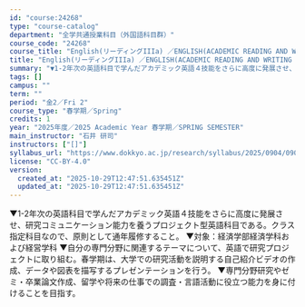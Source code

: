 ```yaml
---
id: "course:24268"
type: "course-catalog"
department: "全学共通授業科目（外国語科目群）"
course_code: "24268"
course_title: "English(リーディングIIIa) ／ENGLISH(ACADEMIC READING AND WRITING STRATEGIES IIIA)"
title: "English(リーディングIIIa) ／ENGLISH(ACADEMIC READING AND WRITING STRATEGIES IIIA)"
summary: "▼1-2年次の英語科目で学んだアカデミック英語４技能をさらに高度に発展させ、研究コミュニケーション能力を養うプロジェクト型英語科目である。クラス指定科目なので、原則として通年履修すること。 ▼対象：経済学部経済学科および経営学科 ▼自分の専…"
tags: []
campus: ""
term: ""
period: "金2／Fri 2"
course_type: "春学期／Spring"
credits: 1
year: "2025年度／2025 Academic Year 春学期／SPRING SEMESTER"
main_instructor: "石井 研司"
instructors: ["[]"]
syllabus_url: "https://www.dokkyo.ac.jp/research/syllabus/2025/0904/0904_24268_ja_JP.html"
license: "CC-BY-4.0"
version:
  created_at: "2025-10-29T12:47:51.635451Z"
  updated_at: "2025-10-29T12:47:51.635451Z"
---
```

▼1-2年次の英語科目で学んだアカデミック英語４技能をさらに高度に発展させ、研究コミュニケーション能力を養うプロジェクト型英語科目である。クラス指定科目なので、原則として通年履修すること。 ▼対象：経済学部経済学科および経営学科 ▼自分の専門分野に関連するテーマについて、英語で研究プロジェクトに取り組む。春学期は、大学での研究活動を説明する自己紹介ビデオの作成、データや図表を描写するプレゼンテーションを行う。 ▼専門分野研究やゼミ・卒業論文作成、留学や将来の仕事での調査・言語活動に役立つ能力を身に付けることを目指す。
